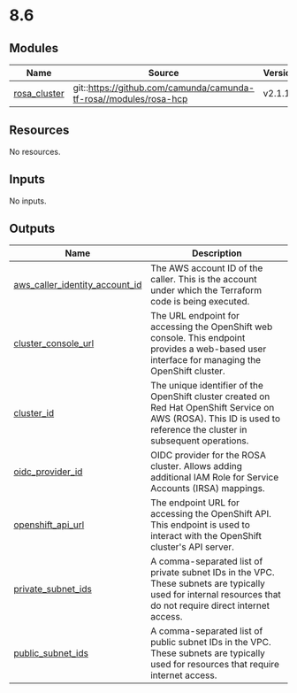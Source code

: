 # 8.6

<!-- BEGIN_TF_DOCS -->
## Modules

| Name | Source | Version |
|------|--------|---------|
| <a name="module_rosa_cluster"></a> [rosa\_cluster](#module\_rosa\_cluster) | git::https://github.com/camunda/camunda-tf-rosa//modules/rosa-hcp | v2.1.1 |
## Resources

No resources.
## Inputs

No inputs.
## Outputs

| Name | Description |
|------|-------------|
| <a name="output_aws_caller_identity_account_id"></a> [aws\_caller\_identity\_account\_id](#output\_aws\_caller\_identity\_account\_id) | The AWS account ID of the caller. This is the account under which the Terraform code is being executed. |
| <a name="output_cluster_console_url"></a> [cluster\_console\_url](#output\_cluster\_console\_url) | The URL endpoint for accessing the OpenShift web console. This endpoint provides a web-based user interface for managing the OpenShift cluster. |
| <a name="output_cluster_id"></a> [cluster\_id](#output\_cluster\_id) | The unique identifier of the OpenShift cluster created on Red Hat OpenShift Service on AWS (ROSA). This ID is used to reference the cluster in subsequent operations. |
| <a name="output_oidc_provider_id"></a> [oidc\_provider\_id](#output\_oidc\_provider\_id) | OIDC provider for the ROSA cluster. Allows adding additional IAM Role for Service Accounts (IRSA) mappings. |
| <a name="output_openshift_api_url"></a> [openshift\_api\_url](#output\_openshift\_api\_url) | The endpoint URL for accessing the OpenShift API. This endpoint is used to interact with the OpenShift cluster's API server. |
| <a name="output_private_subnet_ids"></a> [private\_subnet\_ids](#output\_private\_subnet\_ids) | A comma-separated list of private subnet IDs in the VPC. These subnets are typically used for internal resources that do not require direct internet access. |
| <a name="output_public_subnet_ids"></a> [public\_subnet\_ids](#output\_public\_subnet\_ids) | A comma-separated list of public subnet IDs in the VPC. These subnets are typically used for resources that require internet access. |
<!-- END_TF_DOCS -->
